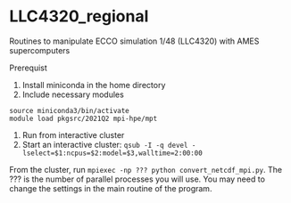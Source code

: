 # LLC4320_regional
Routines to manipulate ECCO simulation 1/48 (LLC4320) with AMES supercomputers

Prerequist 

1. Install miniconda in the home directory
1. Include necessary modules
```
source miniconda3/bin/activate
module load pkgsrc/2021Q2 mpi-hpe/mpt
```
1. Run from interactive cluster
 1. Start an interactive cluster:
```qsub -I -q devel -lselect=$1:ncpus=$2:model=$3,walltime=2:00:00 ```

From the cluster, run ```mpiexec -np ??? python convert_netcdf_mpi.py```. The ??? is the number of parallel processes you will use. You may need to change the settings in the main routine of the program. 

